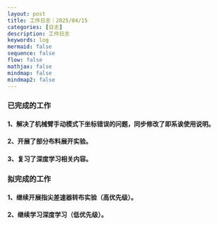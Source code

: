 ```yaml
---
layout: post
title: 工作日志｜2025/04/15
categories: [日志]
description: 工作日志
keywords: log
mermaid: false
sequence: false
flow: false
mathjax: false
mindmap: false
mindmap2: false
---
```

### 已完成的工作

#### 1、解决了机械臂手动模式下坐标错误的问题，同步修改了即系诶使用说明。

#### 2、开展了部分布料展开实验。

#### 3、复习了深度学习相关内容。

### 拟完成的工作

#### 1、继续开展指尖差速器转布实验（高优先级）。

#### 2、继续学习深度学习（低优先级）。

